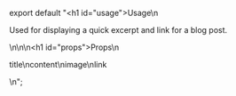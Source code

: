 export default "<h1 id=\"usage\">Usage</h1>\n<p>Used for displaying a quick excerpt and link for a blog post.</p>\n<!-- PROPS -->\n\n<h1 id=\"props\">Props</h1>\n<p>title\ncontent\nimage\nlink</p>\n";